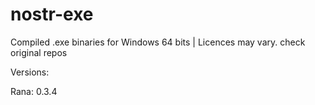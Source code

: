 # nostr-exe
Compiled .exe binaries for Windows 64 bits  | Licences may vary. check original repos

Versions:

Rana: 0.3.4
